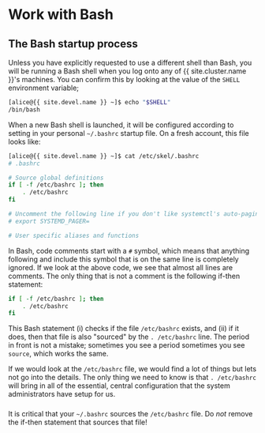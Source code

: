 <!-- markdownlint-disable MD010 -->

# Work with Bash

## The Bash startup process

Unless you have explicitly requested to use a different shell than Bash, you will be running a Bash shell when you log onto any of {{ site.cluster.name }}'s machines.  You can confirm this by looking at the value of the `SHELL` environment variable;

<!-- code-block label="bash-SHELL" -->
```sh
[alice@{{ site.devel.name }} ~]$ echo "$SHELL"
/bin/bash
```

When a new Bash shell is launched, it will be configured according to setting in your personal `~/.bashrc` startup file.  On a fresh account, this file looks like:

<!-- code-block label="bash-bashrc-fresh" -->
```sh
[alice@{{ site.devel.name }} ~]$ cat /etc/skel/.bashrc
# .bashrc

# Source global definitions
if [ -f /etc/bashrc ]; then
	. /etc/bashrc
fi

# Uncomment the following line if you don't like systemctl's auto-paging feature:
# export SYSTEMD_PAGER=

# User specific aliases and functions
```

In Bash, code comments start with a `#` symbol, which means that anything following and include this symbol that is on the same line is completely ignored.  If we look at the above code, we see that almost all lines are comments.  The only thing that is not a comment is the following if-then statement:

```sh
if [ -f /etc/bashrc ]; then
	. /etc/bashrc
fi
```

This Bash statement (i) checks if the file `/etc/bashrc` exists, and (ii) if it does, then that file is also "sourced" by the `. /etc/bashrc` line.   The period in front is not a mistake; sometimes you see a period sometimes you see `source`, which works the same.

If we would look at the `/etc/bashrc` file, we would find a lot of things but lets not go into the details.  The only thing we need to know is that `. /etc/bashrc` will bring in all of the essential, central configuration that the system administrators have setup for us.

<div class="alert alert-danger" role="alert" style="margin-top: 3ex">
It is critical that your <code>~/.bashrc</code> sources the <code>/etc/bashrc</code> file. Do <em>not</em> remove the if-then statement that sources that file!
</div>

